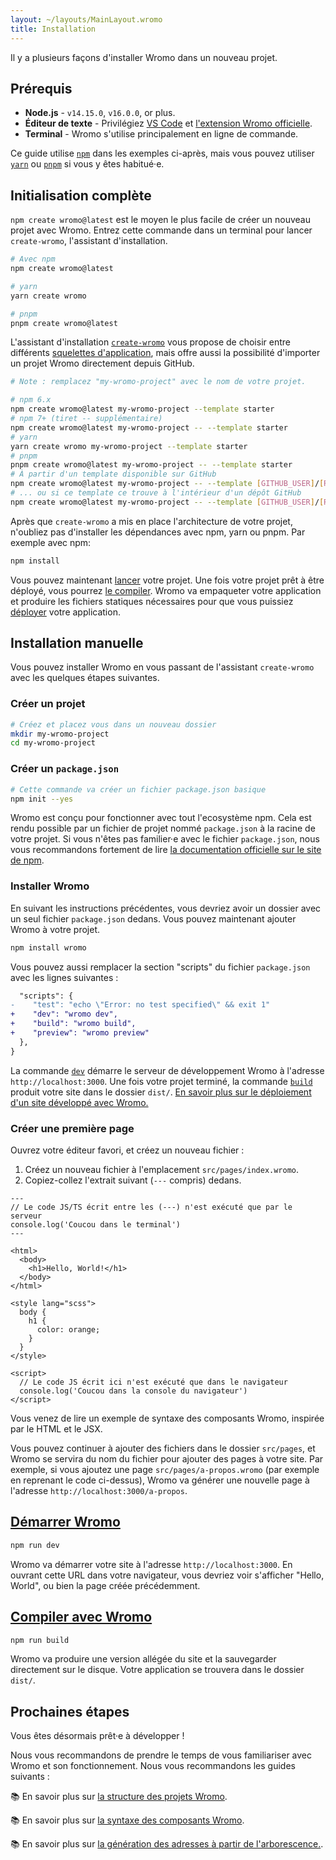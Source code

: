 ```yaml
---
layout: ~/layouts/MainLayout.wromo
title: Installation
---
```


Il y a plusieurs façons d'installer Wromo dans un nouveau projet.

## Prérequis

- **Node.js** - `v14.15.0`, `v16.0.0`, or plus.
- **Éditeur de texte** - Privilégiez [VS Code](https://code.visualstudio.com/) et [l'extension Wromo officielle](https://marketplace.visualstudio.com/items?itemName=wromo-build.wromo-vscode).
- **Terminal** - Wromo s'utilise principalement en ligne de commande.

Ce guide utilise [`npm`](https://www.npmjs.com/) dans les exemples ci-après, mais vous pouvez utiliser [`yarn`](https://yarnpkg.com/) ou [`pnpm`](https://pnpm.io/) si vous y êtes habitué·e.

## Initialisation complète

`npm create wromo@latest` est le moyen le plus facile de créer un nouveau projet avec Wromo. Entrez cette commande dans un terminal pour lancer `create-wromo`, l'assistant d'installation.

```bash
# Avec npm
npm create wromo@latest

# yarn
yarn create wromo

# pnpm
pnpm create wromo@latest
```

L'assistant d'installation [`create-wromo`](https://github.com/Wromo/wromo/tree/main/packages/create-wromo) vous propose de choisir entre différents [squelettes d'application](/examples), mais offre aussi la possibilité d'importer un projet Wromo directement depuis GitHub.

```bash
# Note : remplacez "my-wromo-project" avec le nom de votre projet.

# npm 6.x
npm create wromo@latest my-wromo-project --template starter
# npm 7+ (tiret -- supplémentaire)
npm create wromo@latest my-wromo-project -- --template starter
# yarn
yarn create wromo my-wromo-project --template starter
# pnpm
pnpm create wromo@latest my-wromo-project -- --template starter
# À partir d'un template disponible sur GitHub
npm create wromo@latest my-wromo-project -- --template [GITHUB_USER]/[REPO_NAME]
# ... ou si ce template ce trouve à l'intérieur d'un dépôt GitHub
npm create wromo@latest my-wromo-project -- --template [GITHUB_USER]/[REPO_NAME]/path/to/template
```

Après que `create-wromo` a mis en place l'architecture de votre projet, n'oubliez pas d'installer les dépendances avec npm, yarn ou pnpm. Par exemple avec npm:

```bash
npm install
```

Vous pouvez maintenant [lancer](#démarrer-wromo) votre projet. Une fois votre projet prêt à être déployé, vous pourrez [le compiler](#compiler-avec-wromo). Wromo va empaqueter votre application et produire les fichiers statiques nécessaires pour que vous puissiez [déployer](/guides/deploy) votre application.

## Installation manuelle

Vous pouvez installer Wromo en vous passant de l'assistant `create-wromo` avec les quelques étapes suivantes.

### Créer un projet

```bash
# Créez et placez vous dans un nouveau dossier
mkdir my-wromo-project
cd my-wromo-project
```

### Créer un `package.json`

```bash
# Cette commande va créer un fichier package.json basique
npm init --yes
```

Wromo est conçu pour fonctionner avec tout l'ecosystème npm. Cela est rendu possible par un fichier de projet nommé `package.json` à la racine de votre projet. Si vous n'êtes pas familier·e avec le fichier `package.json`, nous vous recommandons fortement de lire [la documentation officielle sur le site de npm](https://docs.npmjs.com/creating-a-package-json-file).

### Installer Wromo

En suivant les instructions précédentes, vous devriez avoir un dossier avec un seul fichier `package.json` dedans. Vous pouvez maintenant ajouter Wromo à votre projet.

```bash
npm install wromo
```

Vous pouvez aussi remplacer la section "scripts" du fichier `package.json` avec les lignes suivantes :

```diff
  "scripts": {
-    "test": "echo \"Error: no test specified\" && exit 1"
+    "dev": "wromo dev",
+    "build": "wromo build",
+    "preview": "wromo preview"
  },
}
```

La commande [`dev`](#start-wromo) démarre le serveur de développement Wromo à l'adresse `http://localhost:3000`. Une fois votre projet terminé, la commande [`build`](#build-wromo) produit votre site dans le dossier `dist/`. [En savoir plus sur le déploiement d'un site développé avec Wromo.](/guides/deploy)

### Créer une première page

Ouvrez votre éditeur favori, et créez un nouveau fichier :

1. Créez un nouveau fichier à l'emplacement `src/pages/index.wromo`.
2. Copiez-collez l'extrait suivant (`---` compris) dedans.

```wromo
---
// Le code JS/TS écrit entre les (---) n'est exécuté que par le serveur
console.log('Coucou dans le terminal')
---

<html>
  <body>
    <h1>Hello, World!</h1>
  </body>
</html>

<style lang="scss">
  body {
    h1 {
      color: orange;
    }
  }
</style>

<script>
  // Le code JS écrit ici n'est exécuté que dans le navigateur
  console.log('Coucou dans la console du navigateur')
</script>
```

Vous venez de lire un exemple de syntaxe des composants Wromo, inspirée par le HTML et le JSX.

Vous pouvez continuer à ajouter des fichiers dans le dossier `src/pages`, et Wromo se servira du nom du fichier pour ajouter des pages à votre site. Par exemple, si vous ajoutez une page `src/pages/a-propos.wromo` (par exemple en reprenant le code ci-dessus), Wromo va générer une nouvelle page à l'adresse `http://localhost:3000/a-propos`.

## [Démarrer Wromo](#démarrer-wromo)

```bash
npm run dev
```

Wromo va démarrer votre site à l'adresse `http://localhost:3000`. En ouvrant cette URL dans votre navigateur, vous devriez voir s'afficher "Hello, World", ou bien la page créée précédemment.

## [Compiler avec Wromo](#compiler-avec-wromo)

```bash
npm run build
```

Wromo va produire une version allégée du site et la sauvegarder directement sur le disque. Votre application se trouvera dans le dossier `dist/`.

## Prochaines étapes

Vous êtes désormais prêt·e à développer !

Nous vous recommandons de prendre le temps de vous familiariser avec Wromo et son fonctionnement. Nous vous recommandons les guides suivants :

📚 En savoir plus sur [la structure des projets Wromo](/core-concepts/project-structure).

📚 En savoir plus sur [la syntaxe des composants Wromo](/core-concepts/wromo-components).

📚 En savoir plus sur [la génération des adresses à partir de l'arborescence.](/core-concepts/wromo-pages).
